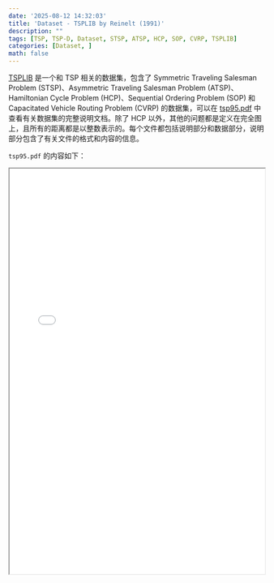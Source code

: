 ```yaml
---
date: '2025-08-12 14:32:03'
title: 'Dataset - TSPLIB by Reinelt (1991)'
description: ""
tags: [TSP, TSP-D, Dataset, STSP, ATSP, HCP, SOP, CVRP, TSPLIB]
categories: [Dataset, ]
math: false
---
```


[TSPLIB](http://comopt.ifi.uni-heidelberg.de/software/TSPLIB95/) 是一个和 TSP 相关的数据集，包含了 Symmetric Traveling Salesman Problem (STSP)、Asymmetric Traveling Salesman Problem (ATSP)、Hamiltonian Cycle Problem (HCP)、Sequential Ordering Problem (SOP) 和 Capacitated Vehicle Routing Problem (CVRP) 的数据集，可以在 [tsp95.pdf](http://comopt.ifi.uni-heidelberg.de/software/TSPLIB95/tsp95.pdf) 中查看有关数据集的完整说明文档。除了 HCP 以外，其他的问题都是定义在完全图上，且所有的距离都是以整数表示的。每个文件都包括说明部分和数据部分，说明部分包含了有关文件的格式和内容的信息。

`tsp95.pdf` 的内容如下：

<iframe   src="/js/pdfjs/web/viewer.html?file=/pdf/tsp95.pdf" style='width:100%;height:800px'></iframe>

